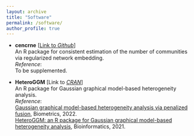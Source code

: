 ```yaml
---
layout: archive
title: "Software"
permalink: /software/
author_profile: true
---
```


- **cencrne** [[Link to *Github*](https://github.com/Ren-Mingyang/cencrne)]  
An R package for consistent estimation of the number of communities via regularized network embedding.  
*Reference*:  
To be supplemented.


- **HeteroGGM** [Link to [*CRAN*](https://CRAN.R-project.org/package=HeteroGGM)]   
An R package for Gaussian graphical model-based heterogeneity analysis.  
*Reference*:  
[Gaussian graphical model-based heterogeneity analysis via penalized fusion](https://doi.org/10.1111/biom.13426), Biometrics, 2022.  
[HeteroGGM: an R package for Gaussian graphical model-based heterogeneity analysis](https://doi.org/10.1093/bioinformatics/btab134), Bioinformatics, 2021.    
 
